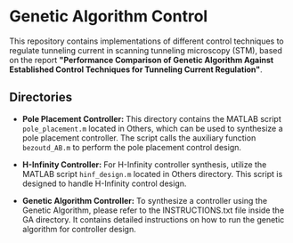 # Genetic Algorithm Control

This repository contains implementations of different control techniques to regulate tunneling current in scanning tunneling microscopy (STM), based on the report **"Performance Comparison of Genetic Algorithm Against Established Control Techniques for Tunneling Current Regulation"**.

## Directories

- **Pole Placement Controller:** This directory contains the MATLAB script `pole_placement.m` located in Others, which can be used to synthesize a pole placement controller. The script calls the auxiliary function `bezoutd_AB.m` to perform the pole placement control design.

- **H-Infinity Controller:** For H-Infinity controller synthesis, utilize the MATLAB script `hinf_design.m` located in Others directory. This script is designed to handle H-Infinity control design.

- **Genetic Algorithm Controller:** To synthesize a controller using the Genetic Algorithm, please refer to the INSTRUCTIONS.txt file inside the GA directory. It contains detailed instructions on how to run the genetic algorithm for controller design.
